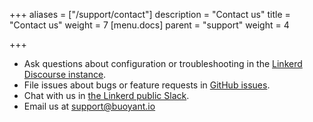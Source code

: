 +++
aliases = ["/support/contact"]
description = "Contact us"
title = "Contact us"
weight = 7
[menu.docs]
parent = "support"
weight = 4

+++
* Ask questions about configuration or troubleshooting in the
[Linkerd Discourse instance](https://discourse.linkerd.io/).
* File issues about bugs or feature requests in
[GitHub issues](https://github.com/linkerd/linkerd/issues/new).
* Chat with us in [the Linkerd public Slack](http://slack.linkerd.io).
* Email us at [support@buoyant.io](mailto:support@buoyant.io)